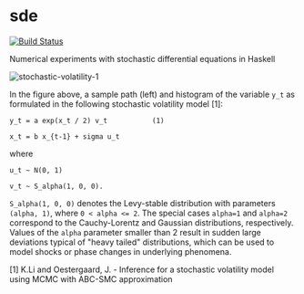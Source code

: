 # sde

[![Build Status](https://travis-ci.org/ocramz/sde.png)](https://travis-ci.org/ocramz/sde)

Numerical experiments with stochastic differential equations in Haskell


![stochastic-volatility-1](https://rawgit.com/ocramz/sde/master/doc/stoch_volatility1.png)

In the figure above, a sample path (left) and histogram of the variable `y_t` as formulated in the following stochastic volatility model [1]:

    y_t = a exp(x_t / 2) v_t           (1)

    x_t = b x_{t-1} + sigma u_t

where

    u_t ~ N(0, 1)
    
    v_t ~ S_alpha(1, 0, 0).

`S_alpha(1, 0, 0)` denotes the Levy-stable distribution with parameters `(alpha, 1)`, where `0 < alpha <= 2`. The special cases `alpha=1` and `alpha=2` correspond to the Cauchy-Lorentz and Gaussian distributions, respectively. Values of the `alpha` parameter smaller than 2 result in sudden large deviations typical of "heavy tailed" distributions, which can be used to model shocks or phase changes in underlying phenomena.








[1] K.Li and Oestergaard, J. - Inference for a stochastic volatility model using MCMC with ABC-SMC approximation